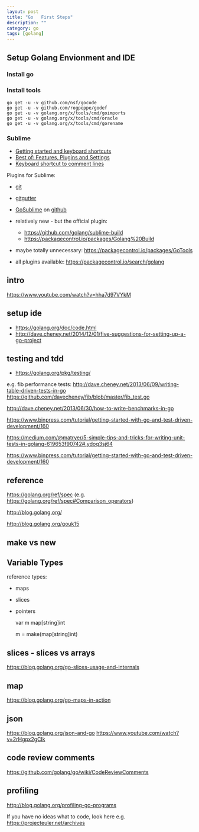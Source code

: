 ```yaml
---
layout: post
title: "Go   First Steps"
description: ""
category: go
tags: [golang]
---
```





## Setup Golang Envionment and IDE


### Install go


### Install tools

    go get -u -v github.com/nsf/gocode
    go get -u -v github.com/rogpeppe/godef
    go get -u -v golang.org/x/tools/cmd/goimports
    go get -u -v golang.org/x/tools/cmd/oracle
    go get -u -v golang.org/x/tools/cmd/gorename



### Sublime

* [Getting started and keyboard shortcuts](https://scotch.io/bar-talk/the-complete-visual-guide-to-sublime-text-3-getting-started-and-keyboard-shortcuts)
* [Best of: Features, Plugins and Settings](https://scotch.io/bar-talk/best-of-sublime-text-3-features-plugins-and-settings)
* [Keyboard shortcut to comment lines](http://stackoverflow.com/questions/17742781/keyboard-shortcut-to-comment-lines-in-sublime-text-3)


Plugins for Sublime:

* [git](https://packagecontrol.io/packages/Git)
* [gitgutter](https://github.com/jisaacks/GitGutter)

* [GoSublime](https://packagecontrol.io/packages/GoSublime) on [github](https://github.com/DisposaBoy/GoSublime)


* relatively new - but the official plugin:
  * <https://github.com/golang/sublime-build>
  * <https://packagecontrol.io/packages/Golang%20Build>

* maybe totally unnecessary: <https://packagecontrol.io/packages/GoTools>


* all plugins available: <https://packagecontrol.io/search/golang>



## intro
<https://www.youtube.com/watch?v=hha7d97VYkM>



## setup ide

* <https://golang.org/doc/code.html>
* <http://dave.cheney.net/2014/12/01/five-suggestions-for-setting-up-a-go-project>


## testing and tdd

* <https://golang.org/pkg/testing/>

e.g. fib performance tests: 
<http://dave.cheney.net/2013/06/09/writing-table-driven-tests-in-go>
<https://github.com/davecheney/fib/blob/master/fib_test.go>

<http://dave.cheney.net/2013/06/30/how-to-write-benchmarks-in-go>


<https://www.binpress.com/tutorial/getting-started-with-go-and-test-driven-development/160>

<https://medium.com/@matryer/5-simple-tips-and-tricks-for-writing-unit-tests-in-golang-619653f90742#.ydoq3sj64>

<https://www.binpress.com/tutorial/getting-started-with-go-and-test-driven-development/160>




## reference

<https://golang.org/ref/spec>
(e.g. <https://golang.org/ref/spec#Comparison_operators>)


<http://blog.golang.org/>


<http://blog.golang.org/gouk15>




## make vs new



## Variable Types

reference types:

* maps 
* slices
* pointers

    var m map[string]int

    m = make(map[string]int)


## slices - slices vs arrays
<https://blog.golang.org/go-slices-usage-and-internals>

## map
<https://blog.golang.org/go-maps-in-action>


## json
<https://blog.golang.org/json-and-go>
<https://www.youtube.com/watch?v=2rHgpx2gClk>


## code review comments
<https://github.com/golang/go/wiki/CodeReviewComments>


## profiling
<http://blog.golang.org/profiling-go-programs>




If you have no ideas what to code, look here e.g. https://projecteuler.net/archives
